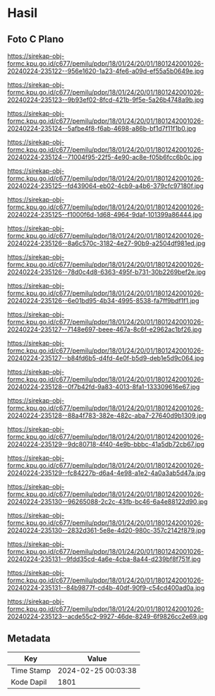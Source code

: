 # Hasil

## Foto C Plano

https://sirekap-obj-formc.kpu.go.id/c677/pemilu/pdpr/18/01/24/20/01/1801242001026-20240224-235122--956e1620-1a23-4fe6-a09d-ef55a5b0649e.jpg

https://sirekap-obj-formc.kpu.go.id/c677/pemilu/pdpr/18/01/24/20/01/1801242001026-20240224-235123--9b93ef02-8fcd-421b-9f5e-5a26b4748a9b.jpg

https://sirekap-obj-formc.kpu.go.id/c677/pemilu/pdpr/18/01/24/20/01/1801242001026-20240224-235124--5afbe4f8-f6ab-4698-a86b-bf1d7f11f1b0.jpg

https://sirekap-obj-formc.kpu.go.id/c677/pemilu/pdpr/18/01/24/20/01/1801242001026-20240224-235124--71004f95-22f5-4e90-ac8e-f05b6fcc6b0c.jpg

https://sirekap-obj-formc.kpu.go.id/c677/pemilu/pdpr/18/01/24/20/01/1801242001026-20240224-235125--fd439064-eb02-4cb9-a4b6-379cfc97180f.jpg

https://sirekap-obj-formc.kpu.go.id/c677/pemilu/pdpr/18/01/24/20/01/1801242001026-20240224-235125--f1000f6d-1d68-4964-9daf-101399a86444.jpg

https://sirekap-obj-formc.kpu.go.id/c677/pemilu/pdpr/18/01/24/20/01/1801242001026-20240224-235126--8a6c570c-3182-4e27-90b9-a2504df981ed.jpg

https://sirekap-obj-formc.kpu.go.id/c677/pemilu/pdpr/18/01/24/20/01/1801242001026-20240224-235126--78d0c4d8-6363-495f-b731-30b2269bef2e.jpg

https://sirekap-obj-formc.kpu.go.id/c677/pemilu/pdpr/18/01/24/20/01/1801242001026-20240224-235126--6e01bd95-4b34-4995-8538-fa7ff9bdf1f1.jpg

https://sirekap-obj-formc.kpu.go.id/c677/pemilu/pdpr/18/01/24/20/01/1801242001026-20240224-235127--7148e697-beee-467a-8c6f-e2962ac1bf26.jpg

https://sirekap-obj-formc.kpu.go.id/c677/pemilu/pdpr/18/01/24/20/01/1801242001026-20240224-235127--b84fd6b5-d4fd-4e0f-b5d9-deb1e5d9c064.jpg

https://sirekap-obj-formc.kpu.go.id/c677/pemilu/pdpr/18/01/24/20/01/1801242001026-20240224-235128--0f7b42fd-9a83-4013-8fa1-133309616e67.jpg

https://sirekap-obj-formc.kpu.go.id/c677/pemilu/pdpr/18/01/24/20/01/1801242001026-20240224-235128--88a4f783-382e-482c-aba7-27640d9b1309.jpg

https://sirekap-obj-formc.kpu.go.id/c677/pemilu/pdpr/18/01/24/20/01/1801242001026-20240224-235129--9dc80718-4f40-4e9b-bbbc-41a5db72cb67.jpg

https://sirekap-obj-formc.kpu.go.id/c677/pemilu/pdpr/18/01/24/20/01/1801242001026-20240224-235129--fc84227b-d6a4-4e98-a1e2-4a0a3ab5d47a.jpg

https://sirekap-obj-formc.kpu.go.id/c677/pemilu/pdpr/18/01/24/20/01/1801242001026-20240224-235130--96265088-2c2c-43fb-bc46-6a4e88122d90.jpg

https://sirekap-obj-formc.kpu.go.id/c677/pemilu/pdpr/18/01/24/20/01/1801242001026-20240224-235130--2832d361-5e8e-4d20-980c-357c2142f879.jpg

https://sirekap-obj-formc.kpu.go.id/c677/pemilu/pdpr/18/01/24/20/01/1801242001026-20240224-235131--9fdd35cd-4a6e-4cba-8a44-d239bf8f751f.jpg

https://sirekap-obj-formc.kpu.go.id/c677/pemilu/pdpr/18/01/24/20/01/1801242001026-20240224-235131--84b9877f-cd4b-40df-90f9-c54cd400ad0a.jpg

https://sirekap-obj-formc.kpu.go.id/c677/pemilu/pdpr/18/01/24/20/01/1801242001026-20240224-235123--acde55c2-9927-46de-8249-6f9826cc2e69.jpg


## Metadata

| Key        | Value               |
| ---------- | ------------------- |
| Time Stamp | 2024-02-25 00:03:38 |
| Kode Dapil | 1801                |



